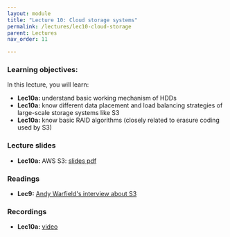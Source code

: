 ```yaml
---
layout: module
title: "Lecture 10: Cloud storage systems"
permalink: /lectures/lec10-cloud-storage
parent: Lectures
nav_order: 11

---
```


### Learning objectives:

In this lecture, you will learn:

* **Lec10a:** understand basic working mechanism of HDDs
* **Lec10a:** know different data placement and load balancing strategies of large-scale storage systems like S3
* **Lec10a:** know basic RAID algorithms (closely related to erasure coding used by S3)



### Lecture slides

* **Lec10a:** AWS S3: [slides pdf](/ds5110-cs5501-spring24/assets/docs/lec10a-aws-s3.pdf)



### Readings 

* **Lec9:** [Andy Warfield's interview about S3](https://www.allthingsdistributed.com/2023/07/building-and-operating-a-pretty-big-storage-system.html)



### Recordings

* **Lec10a:** [video]()




